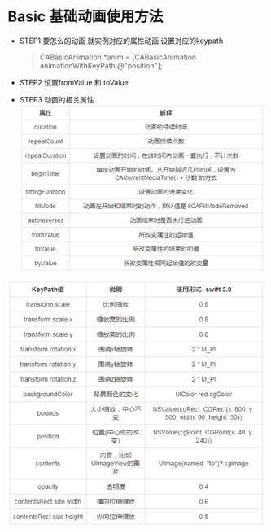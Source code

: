 # Basic 基础动画使用方法
* STEP1 要怎么的动画 就实例对应的属性动画 设置对应的keypath
  >	 CABasicAnimation *anim = [CABasicAnimation animationWithKeyPath:@"position"];
    
* STEP2  设置fromValue  和 toValue   
* STEP3  动画的相关属性
![](https://github.com/AlexanderYeah/SKAnimationWorkSpace/blob/master/AllMd/basic.jpg)    


![](https://github.com/AlexanderYeah/SKAnimationWorkSpace/blob/master/AllMd/basic2.jpg)

